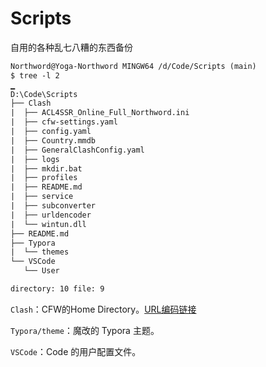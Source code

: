 # Scripts
自用的各种乱七八糟的东西备份

```txt
Northword@Yoga-Northword MINGW64 /d/Code/Scripts (main)
$ tree -l 2
▁
D:\Code\Scripts
├── Clash
|  ├── ACL4SSR_Online_Full_Northword.ini
|  ├── cfw-settings.yaml
|  ├── config.yaml
|  ├── Country.mmdb
|  ├── GeneralClashConfig.yaml
|  ├── logs
|  ├── mkdir.bat
|  ├── profiles
|  ├── README.md
|  ├── service
|  ├── subconverter
|  ├── urldencoder
|  └── wintun.dll
├── README.md
├── Typora
|  └── themes
└── VSCode
   └── User

directory: 10 file: 9
```

`Clash`：CFW的Home Directory。[URL编码链接](https://northword.github.io/Scripts/Clash/urldencoder/index.html)

`Typora/theme`：魔改的 Typora 主题。

`VSCode`：Code 的用户配置文件。